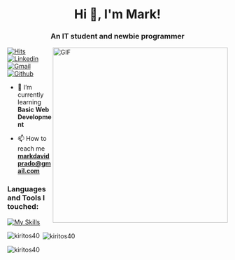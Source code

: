 <h1 align="center">Hi 👋, I'm Mark!</h1>
<h3 align="center">An IT student and newbie programmer</h3>
<img align="right" alt="GIF" width="400" src="https://media.tenor.com/ojD7kYfG7FsAAAAi/marin-marin-kitagawa.gif">

[![Hits](https://hits.seeyoufarm.com/api/count/incr/badge.svg?url=https%3A%2F%2Fgithub.com%2FkiritoS40%2FkiritoS40&count_bg=%2379C83D&title_bg=%23555555&icon=&icon_color=%23E7E7E7&title=Profile+Views&edge_flat=false)](https://hits.seeyoufarm.com)
[![Linkedin](https://img.shields.io/badge/-LinkedIn-blue?style=flat&logo=Linkedin&logoColor=white)](https://www.linkedin.com/in/mddp/)
[![Gmail](https://img.shields.io/badge/-Gmail-c14438?style=flat&logo=Gmail&logoColor=white)](mailto:markdavidprado@gmail.com)
[![Github](https://img.shields.io/github/followers/kiritoS40?label=Follow&style=social)](https://github.com/kiritoS40)

- 🌱 I’m currently learning **Basic Web Development**

- 📫 How to reach me **markdavidprado@gmail.com**

<h3 align="left">Languages and Tools I touched:</h3>

[![My Skills](https://skillicons.dev/icons?i=latex,java,html,css,js,nodejs,figma,flutter,dart,mysql&perline=5)](https://skillicons.dev)

<p><img align="left" src="https://github-readme-stats.vercel.app/api/top-langs?username=kiritos40&show_icons=true&locale=en&layout=compact&theme=transparent" alt="kiritos40" /></p>

<p>&nbsp;<img align="center" src="https://github-readme-stats.vercel.app/api?username=kiritos40&show_icons=true&locale=en&theme=transparent" alt="kiritos40" /></p>

<p><img align="center" src="https://github-readme-streak-stats.herokuapp.com/?user=kiritos40&theme=transparent" alt="kiritos40" /></p>

